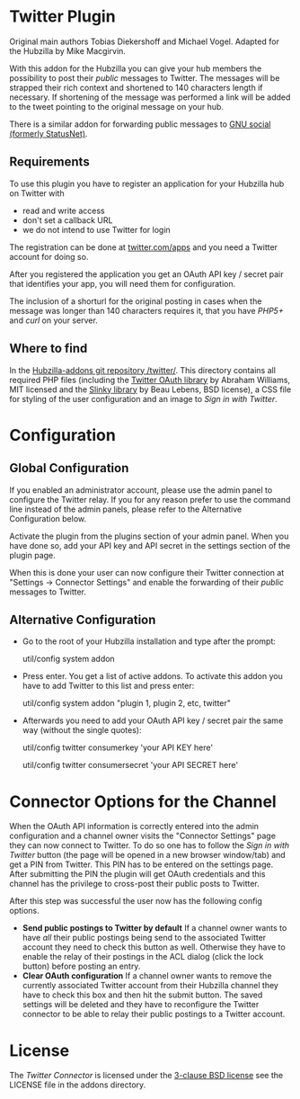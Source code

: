 Twitter Plugin
==============

Original main authors Tobias Diekershoff and Michael Vogel. Adapted for the Hubzilla by Mike Macgirvin.

With this addon for the Hubzilla you can give your hub members the possibility to post
their *public* messages to Twitter. The messages will be strapped their rich
context and shortened to 140 characters length if necessary. If shortening of
the message was performed a link will be added to the tweet pointing to the
original message on your hub.

There is a similar addon for forwarding public messages to
[GNU social (formerly StatusNet)](http://gnu.io/social/).

Requirements
------------

To use this plugin you have to register an application for your Hubzilla
hub on Twitter with

* read and write access
* don't set a callback URL
* we do not intend to use Twitter for login

The registration can be done at [twitter.com/apps](https://apps.twitter.com/) and you need a Twitter
account for doing so.

After you registered the application you get an OAuth API key / secret
pair that identifies your app, you will need them for configuration.

The inclusion of a shorturl for the original posting in cases when the
message was longer than 140 characters requires it, that you have *PHP5+* and
*curl* on your server.

Where to find
-------------

In the [Hubzilla-addons git repository /twitter/](https://github.com/redmatrix/hubzilla-addons/tree/master/twitter). This directory 
contains all required PHP files (including the [Twitter OAuth library][1] by Abraham
Williams, MIT licensed and the [Slinky library][2] by Beau Lebens, BSD license),
a CSS file for styling of the user configuration and an image to _Sign in with
Twitter_.

[1]: https://github.com/abraham/twitteroauth
[2]: http://dentedreality.com.au/projects/slinky/

Configuration
=============

Global Configuration
--------------------

If you enabled an administrator account, please use the admin panel to configure
the Twitter relay. If you for any reason prefer to use the command line instead 
of the admin panels, please refer to the Alternative Configuration below. 

Activate the plugin from the plugins section of your admin panel.  When you have
done so, add your API key and API secret in the settings section of the 
plugin page.

When this is done your user can now configure their Twitter connection at
"Settings -> Connector Settings" and enable the forwarding of their *public*
messages to Twitter.

Alternative Configuration
-------------------------

* Go to the root of your Hubzilla installation and type after the prompt:

     util/config system addon

* Press enter. You get a list of active addons. To activate this addon you have to add Twitter to this list and press enter:

     util/config system addon "plugin 1, plugin 2, etc, twitter"

* Afterwards you need to add your OAuth API key / secret pair the same way (without the single quotes):

     util/config twitter consumerkey 'your API KEY here' 

     util/config twitter consumersecret 'your API SECRET here'


Connector Options for the Channel
=================================

When the OAuth API information is correctly entered into the admin configuration and a channel owner visits the "Connector Settings" page they can now connect to Twitter. To do so one has to follow the _Sign in with Twitter_
button (the page will be opened in a new browser window/tab) and get a PIN from Twitter. This PIN has to be entered on the settings page. After submitting the PIN the plugin will get OAuth credentials and this channel has the privilege to cross-post their public posts to Twitter.

After this step was successful the user now has the following config options.

* **Send public postings to Twitter by default** If a channel owner wants to have _all_
  their public postings being send to the associated Twitter account they need to check
  this button as well. Otherwise they have to enable the relay of their postings
  in the ACL dialog (click the lock button) before posting an entry.
* **Clear OAuth configuration** If a channel owner wants to remove the currently associated
  Twitter account from their Hubzilla channel they have to check this box and
  then hit the submit button. The saved settings will be deleted and they have
  to reconfigure the Twitter connector to be able to relay their public
  postings to a Twitter account.

License
=======

The _Twitter Connector_ is licensed under the [3-clause BSD license][3] see 
the
LICENSE file in the addons directory.

[3]: http://opensource.org/licenses/BSD-3-Clause


